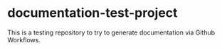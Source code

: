 # documentation-test-project
This is a testing repository to try to generate documentation via Github Workflows.
